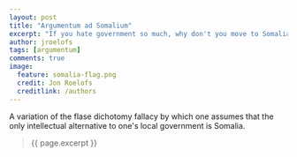 ```yaml
---
layout: post
title: "Argumentum ad Somalium"
excerpt: "If you hate government so much, why don't you move to Somalia?"
author: jroelofs
tags: [argumentum]
comments: true
image:
  feature: somalia-flag.png
  credit: Jon Roelofs
  creditlink: /authors
---
```


A variation of the flase dichotomy fallacy by which one assumes that the only intellectual alternative to one's local government is Somalia.

> {{ page.excerpt }}


